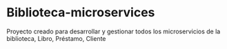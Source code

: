 # Biblioteca-microservices
Proyecto creado para desarrollar y gestionar todos los microservicios de la biblioteca, Libro, Préstamo, Cliente
